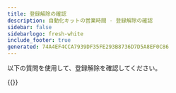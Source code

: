 ```yaml
---
title: 登録解除の確認
description: 自動化キットの営業時間 - 登録解除の確認
sidebar: false
sidebarlogo: fresh-white
include_footer: true
generated: 74A4EF4CCA7939DF35FE293B8736D7D5A8EF0C86
---
```


以下の質問を使用して、登録解除を確認してください。

{{<questions name="/office-hours/unregister-confirm.json" completed="Thank you for completing unregistration confirmation" showNavigationButtons=false >}}
